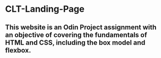 # CLT-Landing-Page
## This website is an Odin Project assignment with an objective of covering the fundamentals of HTML and CSS, including the box model and flexbox.
